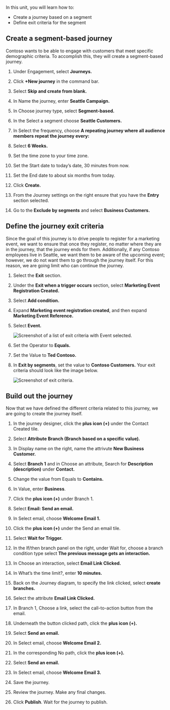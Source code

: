 In this unit, you will learn how to:
- Create a journey based on a segment 
- Define exit criteria for the segment 

## Create a segment-based journey 
Contoso wants to be able to engage with customers that meet specific demographic criteria. To accomplish this, they will create a segment-based journey.

1. Under Engagement, select **Journeys.**

1. Click **+New journey** in the command bar.

1. Select **Skip and create from blank.**

1. In Name the journey, enter **Seattle Campaign.**

1. In Choose journey type, select **Segment-based.**

1. In the Select a segment choose **Seattle Customers.**

1. In Select the frequency, choose **A repeating journey where all audience members repeat the journey every:**

1. Select **6 Weeks.**

1. Set the time zone to your time zone.

1. Set the Start date to today’s date, 30 minutes from now.

1. Set the End date to about six months from today.

1. Click **Create.**

1. From the Journey settings on the right ensure that you have the **Entry** section selected.

1. Go to the **Exclude by segments** and select **Business Customers.**

## Define the journey exit criteria
Since the goal of this journey is to drive people to register for a marketing event, we want to ensure that once they register, no matter where they are in the journey, that the journey ends for them.  Additionally, if any Contoso employees live in Seattle, we want them to be aware of the upcoming event; however, we do not want them to go through the journey itself. For this reason, we are going limit who can continue the journey.  

1.	Select the **Exit** section.  

1.	Under the **Exit when a trigger occurs** section, select **Marketing Event Registration Created.**

1.	Select **Add condition.**

1.	Expand **Marketing event registration created**, and then expand **Marketing Event Reference.**

1.	Select **Event.**

    ![Screenshot of a list of exit criteria with Event selected.](../media/exit-criteria.png)

1.  Set the Operator to **Equals.**

1.	Set the Value to **Ted Contoso.**

1. In **Exit by segments**, set the value to **Contoso Customers.** Your exit criteria should look like the image below.

    ![Screenshot of exit criteria.](../media/complete-exit-criteria.png)

## Build out the journey
Now that we have defined the different criteria related to this journey, we are going to create the journey itself.  

1. In the journey designer, click the **plus icon (+)** under the Contact Created tile.

1. Select **Attribute Branch (Branch based on a specific value).**

1. In Display name on the right, name the attrivute **New Business Customer.**

1. Select **Branch 1** and in Choose an attribute, Search for **Description (description)** under **Contact.**

1. Change the value from Equals to **Contains.**

1. In Value, enter **Business**.

1. Click the **plus icon (+)** under Branch 1.

1. Select **Email: Send an email.**

1. In Select email, choose **Welcome Email 1.**

1. Click the **plus icon (+)** under the Send an email tile.

1. Select **Wait for Trigger.**

1. In the If/then branch panel on the right, under Wait for, choose a branch condition type select **The previous message gets an interaction.**

1. In Choose an interaction, select **Email Link Clicked.**

1. In What’s the time limit?, enter **10 minutes.**

1. Back on the Journey diagram, to specify the link clicked, select **create branches.**

1. Select the attribute **Email Link Clicked.**

1. In Branch 1, Choose a link, select the call-to-action button from the email.

1. Underneath the button clicked path, click the **plus icon (+).**

1. Select **Send an email.**

1. In Select email, choose **Welcome Email 2.**

1. In the corresponding No path, click the **plus icon (+).**

1. Select **Send an email.**

1. In Select email, choose **Welcome Email 3.**

1. Save the journey.

1. Review the journey. Make any final changes.

1. Click **Publish**. Wait for the journey to publish.

